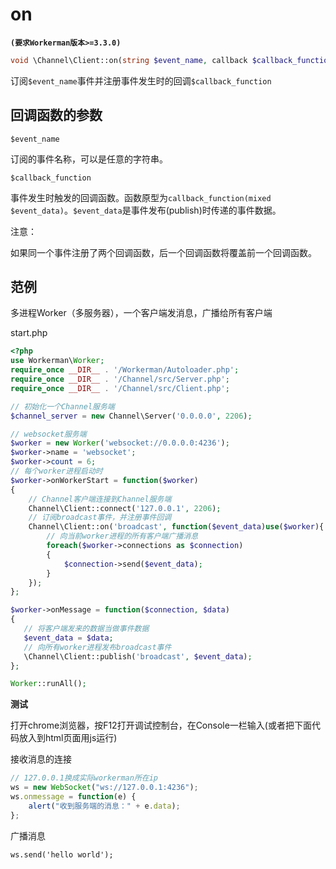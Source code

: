 # on
**``` (要求Workerman版本>=3.3.0) ```**
```php
void \Channel\Client::on(string $event_name, callback $callback_function)
```
订阅```$event_name```事件并注册事件发生时的回调```$callback_function```

## 回调函数的参数

``` $event_name ```

订阅的事件名称，可以是任意的字符串。

``` $callback_function ```

事件发生时触发的回调函数。函数原型为```callback_function(mixed $event_data)```。```$event_data```是事件发布(publish)时传递的事件数据。


注意：

如果同一个事件注册了两个回调函数，后一个回调函数将覆盖前一个回调函数。


## 范例
多进程Worker（多服务器），一个客户端发消息，广播给所有客户端


start.php
```php
<?php
use Workerman\Worker;
require_once __DIR__ . '/Workerman/Autoloader.php';
require_once __DIR__ . '/Channel/src/Server.php';
require_once __DIR__ . '/Channel/src/Client.php';

// 初始化一个Channel服务端
$channel_server = new Channel\Server('0.0.0.0', 2206);

// websocket服务端
$worker = new Worker('websocket://0.0.0.0:4236');
$worker->name = 'websocket';
$worker->count = 6;
// 每个worker进程启动时
$worker->onWorkerStart = function($worker)
{
    // Channel客户端连接到Channel服务端
    Channel\Client::connect('127.0.0.1', 2206);
    // 订阅broadcast事件，并注册事件回调
    Channel\Client::on('broadcast', function($event_data)use($worker){
        // 向当前worker进程的所有客户端广播消息
        foreach($worker->connections as $connection)
        {
            $connection->send($event_data);
        }
    });
};

$worker->onMessage = function($connection, $data)
{
   // 将客户端发来的数据当做事件数据
   $event_data = $data;
   // 向所有worker进程发布broadcast事件
   \Channel\Client::publish('broadcast', $event_data);
};

Worker::runAll();
```

**测试**

打开chrome浏览器，按F12打开调试控制台，在Console一栏输入(或者把下面代码放入到html页面用js运行)

接收消息的连接
```javascript
// 127.0.0.1换成实际workerman所在ip
ws = new WebSocket("ws://127.0.0.1:4236");
ws.onmessage = function(e) {
    alert("收到服务端的消息：" + e.data);
};
```

广播消息
```
ws.send('hello world');
```



